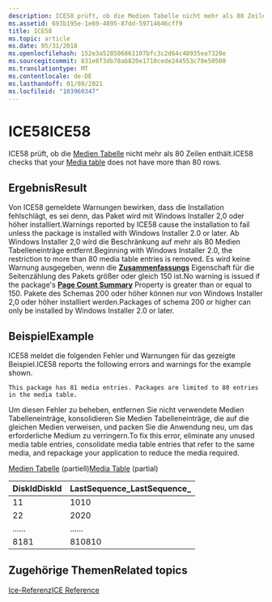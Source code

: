 ```yaml
---
description: ICE58 prüft, ob die Medien Tabelle nicht mehr als 80 Zeilen enthält.
ms.assetid: 693b195e-1e69-4895-87dd-59714646cff9
title: ICE58
ms.topic: article
ms.date: 05/31/2018
ms.openlocfilehash: 152e3a528506861107bfc3c2d64c48935ea7320e
ms.sourcegitcommit: 831e8f3db78ab820e1710cede244553c70e50500
ms.translationtype: MT
ms.contentlocale: de-DE
ms.lasthandoff: 01/08/2021
ms.locfileid: "103960347"
---
```

# <a name="ice58"></a><span data-ttu-id="fbc95-103">ICE58</span><span class="sxs-lookup"><span data-stu-id="fbc95-103">ICE58</span></span>

<span data-ttu-id="fbc95-104">ICE58 prüft, ob die [Medien Tabelle](media-table.md) nicht mehr als 80 Zeilen enthält.</span><span class="sxs-lookup"><span data-stu-id="fbc95-104">ICE58 checks that your [Media table](media-table.md) does not have more than 80 rows.</span></span>

## <a name="result"></a><span data-ttu-id="fbc95-105">Ergebnis</span><span class="sxs-lookup"><span data-stu-id="fbc95-105">Result</span></span>

<span data-ttu-id="fbc95-106">Von ICE58 gemeldete Warnungen bewirken, dass die Installation fehlschlägt, es sei denn, das Paket wird mit Windows Installer 2,0 oder höher installiert.</span><span class="sxs-lookup"><span data-stu-id="fbc95-106">Warnings reported by ICE58 cause the installation to fail unless the package is installed with Windows Installer 2.0 or later.</span></span> <span data-ttu-id="fbc95-107">Ab Windows Installer 2,0 wird die Beschränkung auf mehr als 80 Medien Tabelleneinträge entfernt.</span><span class="sxs-lookup"><span data-stu-id="fbc95-107">Beginning with Windows Installer 2.0, the restriction to more than 80 media table entries is removed.</span></span> <span data-ttu-id="fbc95-108">Es wird keine Warnung ausgegeben, wenn die [**Zusammenfassungs**](page-count-summary.md) Eigenschaft für die Seitenzählung des Pakets größer oder gleich 150 ist.</span><span class="sxs-lookup"><span data-stu-id="fbc95-108">No warning is issued if the package's [**Page Count Summary**](page-count-summary.md) Property is greater than or equal to 150.</span></span> <span data-ttu-id="fbc95-109">Pakete des Schemas 200 oder höher können nur von Windows Installer 2,0 oder höher installiert werden.</span><span class="sxs-lookup"><span data-stu-id="fbc95-109">Packages of schema 200 or higher can only be installed by Windows Installer 2.0 or later.</span></span>

## <a name="example"></a><span data-ttu-id="fbc95-110">Beispiel</span><span class="sxs-lookup"><span data-stu-id="fbc95-110">Example</span></span>

<span data-ttu-id="fbc95-111">ICE58 meldet die folgenden Fehler und Warnungen für das gezeigte Beispiel.</span><span class="sxs-lookup"><span data-stu-id="fbc95-111">ICE58 reports the following errors and warnings for the example shown.</span></span>

``` syntax
This package has 81 media entries. Packages are limited to 80 entries in the media table.
```

<span data-ttu-id="fbc95-112">Um diesen Fehler zu beheben, entfernen Sie nicht verwendete Medien Tabelleneinträge, konsolidieren Sie Medien Tabelleneinträge, die auf die gleichen Medien verweisen, und packen Sie die Anwendung neu, um das erforderliche Medium zu verringern.</span><span class="sxs-lookup"><span data-stu-id="fbc95-112">To fix this error, eliminate any unused media table entries, consolidate media table entries that refer to the same media, and repackage your application to reduce the media required.</span></span>

<span data-ttu-id="fbc95-113">[Medien Tabelle](media-table.md) (partiell)</span><span class="sxs-lookup"><span data-stu-id="fbc95-113">[Media Table](media-table.md) (partial)</span></span>



| <span data-ttu-id="fbc95-114">DiskId</span><span class="sxs-lookup"><span data-stu-id="fbc95-114">DiskId</span></span> | <span data-ttu-id="fbc95-115">LastSequence\_</span><span class="sxs-lookup"><span data-stu-id="fbc95-115">LastSequence\_</span></span> |
|--------|----------------|
| <span data-ttu-id="fbc95-116">1</span><span class="sxs-lookup"><span data-stu-id="fbc95-116">1</span></span>      | <span data-ttu-id="fbc95-117">10</span><span class="sxs-lookup"><span data-stu-id="fbc95-117">10</span></span>             |
| <span data-ttu-id="fbc95-118">2</span><span class="sxs-lookup"><span data-stu-id="fbc95-118">2</span></span>      | <span data-ttu-id="fbc95-119">20</span><span class="sxs-lookup"><span data-stu-id="fbc95-119">20</span></span>             |
| <span data-ttu-id="fbc95-120">...</span><span class="sxs-lookup"><span data-stu-id="fbc95-120">...</span></span>    | <span data-ttu-id="fbc95-121">...</span><span class="sxs-lookup"><span data-stu-id="fbc95-121">...</span></span>            |
| <span data-ttu-id="fbc95-122">81</span><span class="sxs-lookup"><span data-stu-id="fbc95-122">81</span></span>     | <span data-ttu-id="fbc95-123">810</span><span class="sxs-lookup"><span data-stu-id="fbc95-123">810</span></span>            |



 

## <a name="related-topics"></a><span data-ttu-id="fbc95-124">Zugehörige Themen</span><span class="sxs-lookup"><span data-stu-id="fbc95-124">Related topics</span></span>

<dl> <dt>

[<span data-ttu-id="fbc95-125">Ice-Referenz</span><span class="sxs-lookup"><span data-stu-id="fbc95-125">ICE Reference</span></span>](ice-reference.md)
</dt> </dl>

 

 



